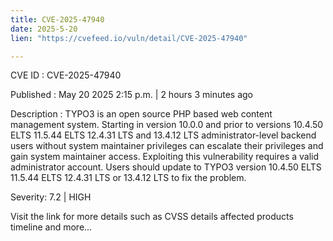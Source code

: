 ```yaml
---
title: CVE-2025-47940
date: 2025-5-20
lien: "https://cvefeed.io/vuln/detail/CVE-2025-47940"

---
```


CVE ID : CVE-2025-47940

Published :  May 20
2025
2:15 p.m. | 2 hours
3 minutes ago

Description : TYPO3 is an open source
PHP based web content management system. Starting in version 10.0.0 and prior to versions 10.4.50 ELTS
11.5.44 ELTS
12.4.31 LTS
and 13.4.12 LTS
administrator-level backend users without system maintainer privileges can escalate their privileges and gain system maintainer access. Exploiting this vulnerability requires a valid administrator account. Users should update to TYPO3 version 10.4.50 ELTS
11.5.44 ELTS
12.4.31 LTS
or 13.4.12 LTS to fix the problem.

Severity: 7.2 | HIGH

Visit the link for more details
such as CVSS details
affected products
timeline
and more...
